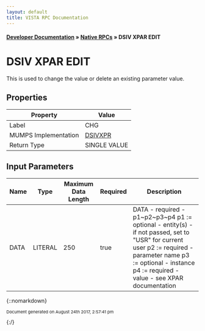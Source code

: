 ```yaml
---
layout: default
title: VISTA RPC Documentation
---
```


#### [Developer Documentation](../index) &#187; [Native RPCs](TableOfContents) &#187; DSIV XPAR EDIT<br/>
# DSIV XPAR EDIT

This is used to change the value or delete an existing parameter value.

## Properties

Property | Value
--- | ---
Label | CHG
MUMPS Implementation | [DSIVXPR](http://code.osehra.org/dox/Routine_DSIVXPR_source.html)
Return Type | SINGLE VALUE


## Input Parameters

Name | Type | Maximum Data Length | Required | Description
--- | --- | --- | --- | ---
DATA | LITERAL | 250 | true | DATA - required - p1~p2~p3~p4 p1 :&#x3D; optional - entity(s) - if not passed, set to &quot;USR&quot; for                  current user p2 :&#x3D; required - parameter name p3 :&#x3D; optional - instance p4 :&#x3D; required - value - see XPAR documentation



{::nomarkdown} <br/><p style="font-size: 11px">Document generated on August 24th 2017, 2:57:41 pm</p>{:/}